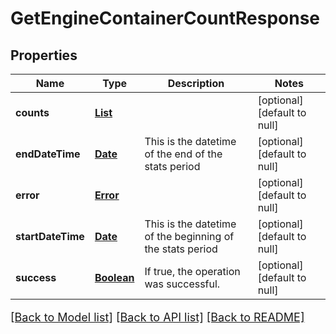 # GetEngineContainerCountResponse
## Properties

Name | Type | Description | Notes
------------ | ------------- | ------------- | -------------
**counts** | [**List**](EngineContainerCount.md) |  | [optional] [default to null]
**endDateTime** | [**Date**](DateTime.md) | This is the datetime of the end of the stats period | [optional] [default to null]
**error** | [**Error**](Error.md) |  | [optional] [default to null]
**startDateTime** | [**Date**](DateTime.md) | This is the datetime of the beginning of the stats period | [optional] [default to null]
**success** | [**Boolean**](boolean.md) | If true, the operation was successful. | [optional] [default to null]

[[Back to Model list]](../README.md#documentation-for-models) [[Back to API list]](../README.md#documentation-for-api-endpoints) [[Back to README]](../README.md)

<style>
     p, ul, ol, li { font-size: 18px !important;}
</style>

